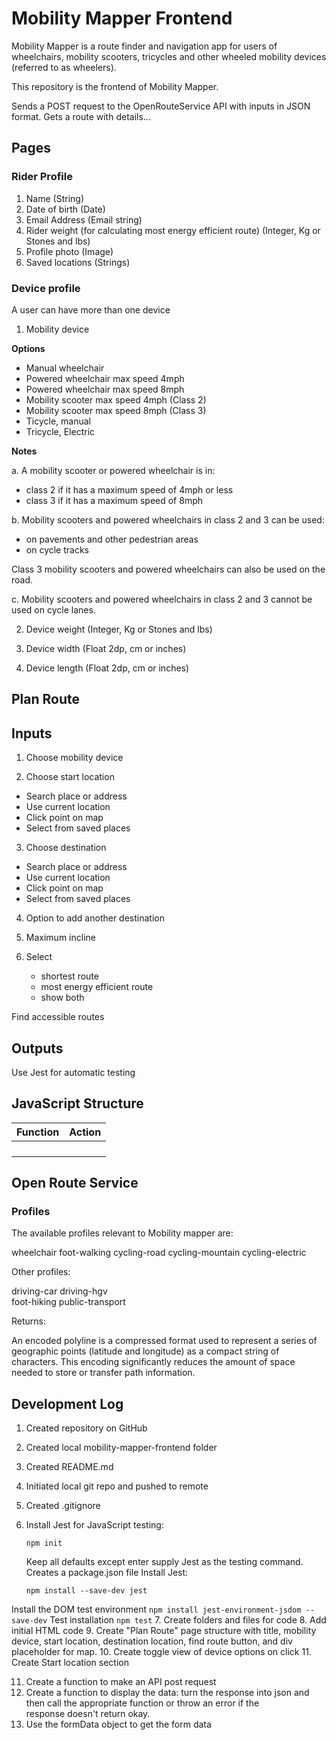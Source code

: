 # Mobility Mapper Frontend

Mobility Mapper is a route finder and navigation app for users of wheelchairs, mobility scooters, tricycles and other wheeled mobility devices (referred to as wheelers). 

This repository is the frontend of Mobility Mapper.

Sends a POST request to the OpenRouteService API with inputs in JSON format. 
Gets a route with details...

## Pages

### Rider Profile

1. Name (String)
2. Date of birth (Date)
3. Email Address (Email string)
4. Rider weight (for calculating most energy efficient route) (Integer, Kg or Stones and lbs)
5. Profile photo (Image)
6. Saved locations (Strings)

### Device profile

A user can have more than one device

1. Mobility device

**Options**

- Manual wheelchair
- Powered wheelchair max speed 4mph
- Powered wheelchair max speed 8mph
- Mobility scooter max speed 4mph (Class 2)
- Mobility scooter max speed 8mph (Class 3)
- Ticycle, manual
- Tricycle, Electric

**Notes**

a. A mobility scooter or powered wheelchair is in:

- class 2 if it has a maximum speed of 4mph or less
- class 3 if it has a maximum speed of 8mph

b. Mobility scooters and powered wheelchairs in class 2 and 3 can be used:

- on pavements and other pedestrian areas
- on cycle tracks

Class 3 mobility scooters and powered wheelchairs can also be used on the road.

c. Mobility scooters and powered wheelchairs in class 2 and 3 cannot be used on cycle lanes.

2. Device weight (Integer, Kg or Stones and lbs)

3. Device width (Float 2dp, cm or inches)

4. Device length (Float 2dp, cm or inches)

## Plan Route 

## Inputs
1. Choose mobility device

2. Choose start location
- Search place or address
- Use current location
- Click point on map
- Select from saved places

3. Choose destination

- Search place or address
- Use current location
- Click point on map
- Select from saved places

4. Option to add another destination

5. Maximum incline

6. Select 
    - shortest route
    - most energy efficient route
    - show both

Find accessible routes

## Outputs

Use Jest for automatic testing

## JavaScript Structure

| Function | Action |
|----------|--------|
|  |  |
|  |  |
|  |  |
|  |  |

## Open Route Service

### Profiles

The available profiles relevant to Mobility mapper are:

wheelchair 
foot-walking
cycling-road
cycling-mountain
cycling-electric 

Other profiles:

driving-car
driving-hgv        
foot-hiking
public-transport

Returns:

An encoded polyline is a compressed format used to represent a series of geographic points (latitude and longitude) as a compact string of characters. This encoding significantly reduces the amount of space needed to store or transfer path information.

## Development Log

1. Created repository on GitHub
2. Created local mobility-mapper-frontend folder
3. Created README.md 
4. Initiated local git repo and pushed to remote
5. Created .gitignore
6. Install Jest for JavaScript testing:

    `npm init`

    Keep all defaults except enter supply Jest as the testing command.
    Creates a package.json file 
    Install Jest:
    
    `npm install --save-dev jest`

Install the DOM test environment
    `npm install jest-environment-jsdom --save-dev`
Test installation
    `npm test`
7. Create folders and files for code
8. Add initial HTML code
9. Create "Plan Route" page structure with title, mobility device, start location, destination location, find route button, and div placeholder for map.
10. Create toggle view of device options on click
11. Create Start location section
    
11. Create a function to make an API post request
12. Create a function to display the data: turn the response into json and then call the appropriate function or throw an error if the  
response doesn't return okay. 
11. Use the formData object to get the form data

